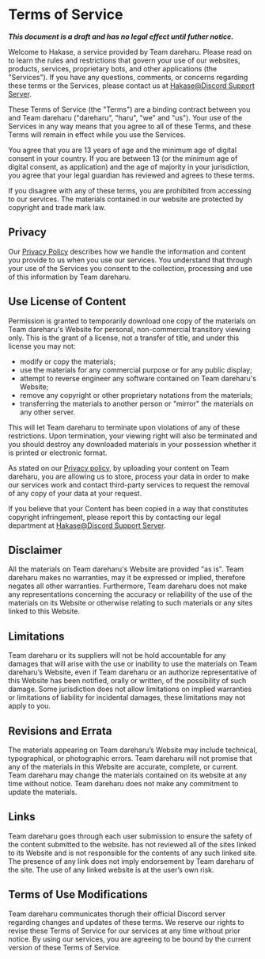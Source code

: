 # Terms of Service
***This document is a draft and has no legal effect until futher notice.***
<!-- ***Effective Date:** March 02, 2022* -->

Welcome to Hakase, a service provided by Team dareharu. Please read on to learn the rules and restrictions that govern your use of our websites, products, services, proprietary bots, and other applications (the "Services"). If you have any questions, comments, or concerns regarding these terms or the Services, please contact us at [Hakase@Discord Support Server](https://discord.gg/mCNVD9WgNQ).

These Terms of Service (the "Terms") are a binding contract between you and Team dareharu ("dareharu", "haru", "we" and "us"). Your use of the Services in any way means that you agree to all of these Terms, and these Terms will remain in effect while you use the Services.

You agree that you are 13 years of age and the minimum age of digital consent in your country. If you are between 13 (or the minimum age of digital consent, as application) and the age of majority in your jurisdiction, you agree that your legal guardian has reviewed and agrees to these terms.

If you disagree with any of these terms, you are prohibited from accessing to our services. The materials contained in our website are protected by copyright and trade mark law.

## Privacy
Our [Privacy Policy](./privacy.md) describes how we handle the information and content you provide to us when you use our services. You understand that through your use of the Services you consent to the collection, processing and use of this information by Team dareharu.

## Use License of Content
Permission is granted to temporarily download one copy of the materials on Team dareharu's Website for personal, non-commercial transitory viewing only. This is the grant of a license, not a transfer of title, and under this license you may not:

* modify or copy the materials;
* use the materials for any commercial purpose or for any public display;
* attempt to reverse engineer any software contained on Team dareharu's Website;
* remove any copyright or other proprietary notations from the materials;
* transferring the materials to another person or "mirror" the materials on any other server.

This will let Team dareharu to terminate upon violations of any of these restrictions. Upon termination, your viewing right will also be terminated and you should destroy any downloaded materials in your possession whether it is printed or electronic format.

As stated on our [Privacy policy](./privacy.md), by uploading your content on Team dareharu, you are allowing us to store, process your data in order to make our services work and contact third-party services to request the removal of any copy of your data at your request.

If you believe that your Content has been copied in a way that constitutes copyright infringement, please report this by contacting our legal department at [Hakase@Discord Support Server](https://discord.gg/mCNVD9WgNQ).

## Disclaimer
All the materials on Team dareharu's Website are provided "as is". Team dareharu makes no warranties, may it be expressed or implied, therefore negates all other warranties. Furthermore, Team dareharu does not make any representations concerning the accuracy or reliability of the use of the materials on its Website or otherwise relating to such materials or any sites linked to this Website.

## Limitations
Team dareharu or its suppliers will not be hold accountable for any damages that will arise with the use or inability to use the materials on Team dareharu’s Website, even if Team dareharu or an authorize representative of this Website has been notified, orally or written, of the possibility of such damage. Some jurisdiction does not allow limitations on implied warranties or limitations of liability for incidental damages, these limitations may not apply to you.

## Revisions and Errata
The materials appearing on Team dareharu’s Website may include technical, typographical, or photographic errors. Team dareharu will not promise that any of the materials in this Website are accurate, complete, or current. Team dareharu may change the materials contained on its website at any time without notice. Team dareharu does not make any commitment to update the materials.

## Links
Team dareharu goes through each user submission to ensure the safety of the content submitted to the website. has not reviewed all of the sites linked to its Website and is not responsible for the contents of any such linked site. The presence of any link does not imply endorsement by Team dareharu of the site. The use of any linked website is at the user’s own risk.

## Terms of Use Modifications
Team dareharu communicates thorugh their official Discord server regarding changes and updates of these terms. We reserve our rights to revise these Terms of Service for our services at any time without prior notice. By using our services, you are agreeing to be bound by the current version of these Terms of Service.
